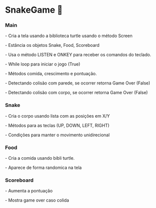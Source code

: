 # SnakeGame 🐍
<div>
  <h3>Main</h3>
    <p>- Cria a tela usando a biblioteca turtle usando o método Screen</p>
    <p>- Estância os objetos Snake, Food, Scoreboard</p>
    <p>- Usa o método LISTEN e ONKEY para receber os comandos do teclado.</p>
    <p>- While loop para iniciar o jogo (True)</p>
    <p>- Métodos comida, crescimento e pontuação.</p>
    <p>- Detectando colisão com parede, se ocorrer retorna Game Over (False)</p>
    <p>- Detectando colisão com corpo, se ocorrer retorna Game Over (False)</p>
  <h3>Snake</h3>
    <p>- Cria o corpo usando lista com as posições em X/Y</p>
    <p>- Métodos para as teclas (UP, DOWN, LEFT, RIGHT)</p>
    <p>- Condições para manter o movimento unidirecional</p>
  <h3>Food</h3>
    <p>- Cria a comida usando bibli turtle.</p>
    <p>- Aparece de forma randomica na tela</p>
  <h3>Scoreboard</h3>
    <p>- Aumenta a pontuação</p>
    <p>- Mostra game over caso colida</p>
</div>
